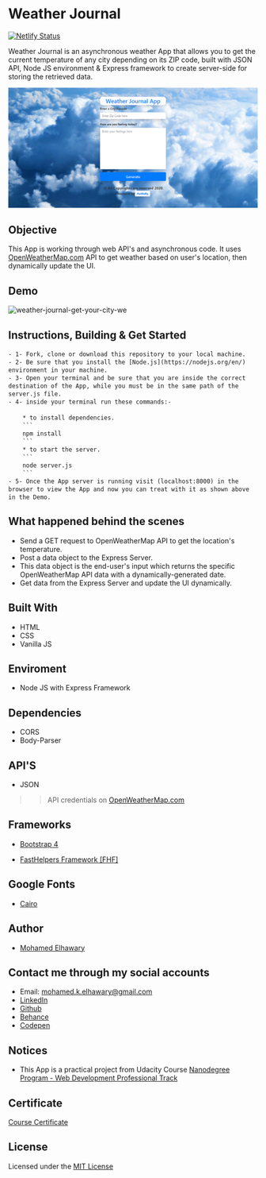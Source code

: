 # Weather Journal 

[![Netlify Status](https://api.netlify.com/api/v1/badges/0d845386-9c77-4c7e-acb8-357d69efd1c6/deploy-status)](https://app.netlify.com/sites/weather-journal14/deploys)

Weather Journal is an asynchronous weather App that allows you to get the current temperature of any city depending on its ZIP code, built with JSON API, Node JS environment & Express framework to create server-side for storing the retrieved data.  

![Screenshot](preview.png) 

## Objective  

This App is working through web API's and asynchronous code. It uses [OpenWeatherMap.com](https://www.OpenWeatherMap.com) API to get weather based on user's location, then dynamically update the UI.

## Demo
 
![weather-journal-get-your-city-we](https://user-images.githubusercontent.com/69651552/98997281-f09cb780-253c-11eb-91af-87cb76c1267c.gif)

## Instructions, Building & Get Started

    - 1- Fork, clone or download this repository to your local machine.
    - 2- Be sure that you install the [Node.js](https://nodejs.org/en/) environment in your machine.
    - 3- Open your terminal and be sure that you are inside the correct destination of the App, while you must be in the same path of the server.js file.
    - 4- inside your terminal run these commands:-
    
        * to install dependencies.
        ```
        npm install
        ```
        * to start the server.
        ```
        node server.js
        ```
    - 5- Once the App server is running visit (localhost:8000) in the browser to view the App and now you can treat with it as shown above in the Demo.
    
## What happened behind the scenes  

- Send a GET request to OpenWeatherMap API to get the location's temperature.
- Post a data object to the Express Server.
- This data object is the end-user's input which returns the specific OpenWeatherMap API data with a dynamically-generated date.
- Get data from the Express Server and update the UI dynamically.

## Built With

* HTML
* CSS
* Vanilla JS 

## Enviroment  

* Node JS with Express Framework  

## Dependencies 

* CORS
* Body-Parser

## API'S

* JSON 
>> API credentials on [OpenWeatherMap.com](https://www.OpenWeatherMap.com)   

## Frameworks 

* [Bootstrap 4](https://getbootstrap.com/)

* [FastHelpers Framework [FHF]](https://github.com/Mohamed-Elhawary/fasthelpers-framework-fhf)  

## Google Fonts  

* [Cairo](https://fonts.google.com/specimen/Cairo) 

## Author

* [Mohamed Elhawary](https://www.linkedin.com/in/mohamed-elhawary14/)

## Contact me through my social accounts

* Email: mohamed.k.elhawary@gmail.com
* [LinkedIn](https://www.linkedin.com/in/mohamed-elhawary14/)
* [Github](https://github.com/Mohamed-Elhawary)  
* [Behance](https://www.behance.net/mohamed-elhawary14)
* [Codepen](https://codepen.io/Mohamed-ElHawary) 

## Notices

- This App is a practical project from Udacity Course [Nanodegree Program - Web Development Professional Track](https://www.udacity.com/course/intro-to-programming-nanodegree--nd000)

## Certificate

[Course Certificate](Certificate.pdf)

## License

Licensed under the [MIT License](LICENSE)
